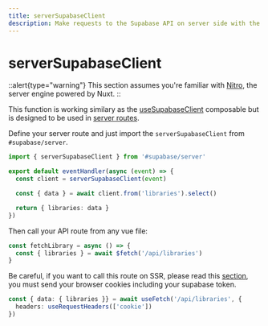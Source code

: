 ```yaml
---
title: serverSupabaseClient
description: Make requests to the Supabase API on server side with the serverSupabaseClient service
---
```


# serverSupabaseClient

::alert{type="warning"}
 This section assumes you're familiar with [Nitro](https://v3.nuxtjs.org/guide/concepts/server-engine), the server engine powered by Nuxt.
::

This function is working similary as the [useSupabaseClient](/usage/composables/usesupabaseclient) composable but is designed to be used in [server routes](https://nuxt.com/docs/guide/directory-structure/server#server-routes).

Define your server route and just import the `serverSupabaseClient` from `#supabase/server`.

```ts [server/api/libraries.ts]
import { serverSupabaseClient } from '#supabase/server'

export default eventHandler(async (event) => {
  const client = serverSupabaseClient(event)

  const { data } = await client.from('libraries').select()

  return { libraries: data }
})
```

Then call your API route from any vue file:

```ts [pages/index.vue]
const fetchLibrary = async () => {
  const { libraries } = await $fetch('/api/libraries')
}
```

Be careful, if you want to call this route on SSR, please read this [section](https://nuxt.com/docs/getting-started/data-fetching#isomorphic-fetch-and-fetch), you must send your browser cookies including your supabase token.

```ts [pages/index.vue]
const { data: { libraries }} = await useFetch('/api/libraries', {
  headers: useRequestHeaders(['cookie'])
})
```